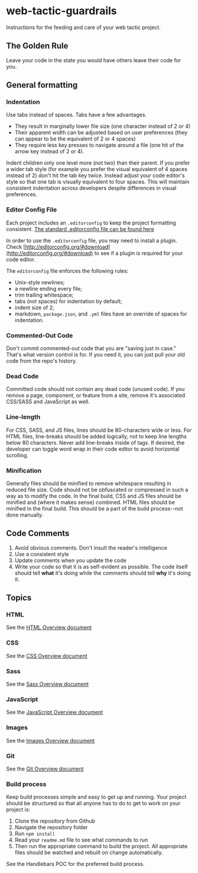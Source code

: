 # web-tactic-guardrails

Instructions for the feeding and care of your web tactic project.

## The Golden Rule
Leave your code in the state you would have others leave their code for you.

## General formatting

### Indentation
Use tabs instead of spaces. Tabs have a few advantages.
- They result in marginally lower file size (one character instead of 2 or 4)
- Their apparent width can be adjusted based on user preferences (they can appear to be the equivalent of 2 or 4 spaces)
- They require less key presses to navigate around a file (one hit of the arrow key instead of 2 or 4).

Indent children only one level more (not two) than their parent. If you prefer a wider tab style (for example you prefer the visual equivalent of 4 spaces instead of 2) don't hit the tab key twice. Instead adjust your code editor's style so that one tab is visually equivalent to four spaces. This will maintain consistent indentation across developers despite differences in visual preferences.

### Editor Config File
Each project includes an `.editorconfig` to keep the project formatting consistent.
[The standard .editorconfig file can be found here](/.editorconfig)

In order to use the `.editorconfig` file, you may need to install a plugin. Check [http://editorconfig.org/#download](http://editorconfig.org/#download) to see if a plugin is required for your code editor.

The `editorconfig` file enforces the following rules:
- Unix-style newlines;
- a newline ending every file;
- trim trailing whitespace;
- tabs (not spaces) for indentation by default;
- indent size of 2;
- markdown, `package.json`, and `.yml` files have an override of spaces for indentation.

### Commented-Out Code
Don't commit commented-out code that you are "saving just in case." That's what version control is for. If you need it, you can just pull your old code from the repo's history.

### Dead Code
Committed code should not contain any dead code (unused code). If you remove a page, component, or feature from a site, remove it's associated CSS/SASS and JavaScript as well.

### Line-length
For CSS, SASS, and JS files, lines should be 80-characters wide or less. For HTML files, line-breaks should be added logically, not to keep line lengths below 80 characters. Never add line-breaks inside of tags. If desired, the developer can toggle word wrap in their code editor to avoid horizontal scrolling.

### Minification
Generally files should be minified to remove whitespace resulting in reduced file size. Code should not be obfuscated or compressed in such a way as to modify the code. In the final build, CSS and JS files should be minified and (where it makes sense) combined. HTML files should be minified in the final build. This should be a part of the build process--not done manually.

## Code Comments
1. Avoid obvious comments. Don't insult the reader's intelligence
2. Use a consistent style
3. Update comments when you update the code
4. Write your code so that it is as self-evident as possible. The code itself should tell **what** it's doing while the comments should tell **why** it's doing it.

## Topics

### HTML
See the [HTML Overview document](html/01_overview.md)

### CSS
See the [CSS Overview document](css/01_overview.md)

### Sass
See the [Sass Overview document](sass/01_overview.md)

### JavaScript
See the [JavaScript Overview document](js/01_overview.md)

### Images
See the [Images Overview document](images/01_overview.md)

### Git
See the [Git Overview document](git/01_overview.md)

### Build process

Keep build processes simple and easy to get up and running. Your project should be structured so that all anyone has to do to get to work on your project is:
1. Clone the repository from Github
2. Navigate the repository folder
3. Run `npm install`
4. Read your `readme.md` file to see what commands to run
4. Then run the appropriate command to build the project. All appropriate files should be watched and rebuilt on change automatically.

See the Handlebars POC for the preferred build process.
